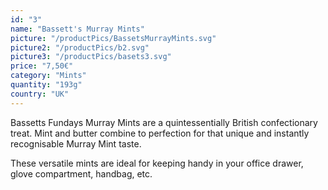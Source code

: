 ```yaml
---
id: "3"
name: "Bassett's Murray Mints"
picture: "/productPics/BassetsMurrayMints.svg"
picture2: "/productPics/b2.svg"
picture3: "/productPics/basets3.svg"
price: "7,50€"
category: "Mints"
quantity: "193g"
country: "UK"
---
```

Bassetts Fundays Murray Mints are a quintessentially British confectionary treat. Mint and butter combine to perfection for that unique and instantly recognisable Murray Mint taste.

These versatile mints are ideal for keeping handy in your office drawer, glove compartment, handbag, etc.